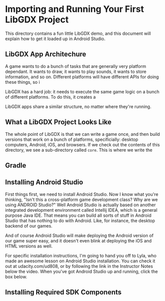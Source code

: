 # Importing and Running Your First LibGDX Project

This directory contains a fun little LibGDX demo, and this document will explain how to get it loaded up in Android Studio.

## LibGDX App Architechure

A game wants to do a bunch of tasks that are generally very platform dependant. It wants to draw, it wants to play sounds, it wants to store information, and so on. Different platforms will have different APIs for doing these things, so i


LibGDX has a hard job: it needs to execute the same game logic on a bunch of different platforms. To do this, it creates a 

LibGDX apps share a similar structure, no matter where they're running. 


## What a LibGDX Project Looks Like

The whole point of LibGDX is that we can write a game once, and then build versions that work on a bunch of platforms, specificially: desktop computers, Android, iOS, and browsers. If we check out the contents of this directory, we see a sub-directory called `core`. This is where we write the 

## Gradle



## Installing Android Studio

First things first, we need to install Android Studio. Now I know what you're thinking, "Isn't this a cross-platform game development class? Why are we using ANDROID Studio?"  Well Android Studio is actually based on another integrated development environment called Intellij IDEA, which is a general purpose Java IDE. That means you can build all sorts of stuff in Android Studio that has nothing to do with Android. Like, for instance, the desktop backend of our games.

And of course Android Studio will make deploying the Android version of our game super easy, and it doesn't even blink at deploying the iOS and HTML versions as well.

For specific installation instructions, I'm going to hand you off to Lyla, who made an awesome lesson on Android Studio installation. You can check it out at udacity.com/ud808, or by following the link in the Instructor Notes below the video. When you've got Android Studio up and running, click the box below.

## Installing Required SDK Components

